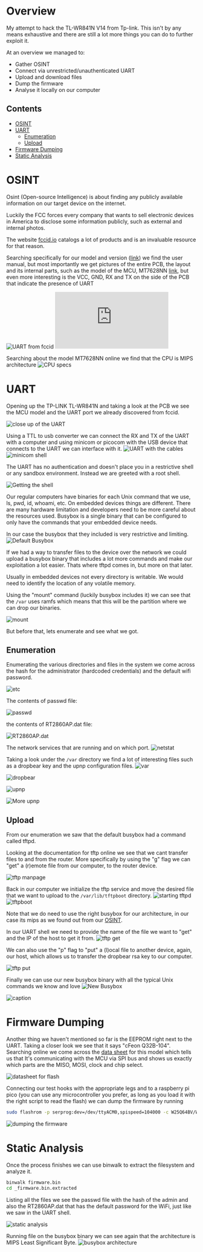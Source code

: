 # Overview
My attempt to hack the TL-WR841N V14 from Tp-link.
This isn't by any means exhaustive and there are still a lot more things you can do to further exploit it.

At an overview we managed to:
- Gather OSINT
- Connect via unrestricted/unauthenticated UART
- Upload and download files
- Dump the firmware
- Analyse it locally on our computer

## Contents
- [OSINT](#OSINT)
- [UART](#UART)
   - [Enumeration](#Enumeration)
   - [Upload](#Upload)
- [Firmware Dumping](#Firmware-Dumping)
- [Static Analysis](#Static-Analysis)

# OSINT
Osint (Open-source Intelligence) is about finding any publicly available information on our target device on the internet.

Luckily the FCC forces every company that wants to sell electronic devices in America to disclose some information publicly, such as external and internal photos.

The website [fccid.io](https://fccid.io/) catalogs a lot of products and is an invaluable resource for that reason.

Searching specifically for our model and version ([link](https://fccid.io/TE7WR841NV14)) we find the user manual, but most importantly we get pictures of the entire PCB, the layout and its internal parts, such as the model of the MCU, MT7628NN [link](https://fccid.io/TE7WR841NV14/Internal-Photos/TE7WR841NV14-Inphoto-3687060), but even more interesting is the VCC, GND, RX and TX on the side of the PCB that indicate the presence of UART

![UART from fccid](Attachments/20240907084259.png)
![MCU](https://cdn-0.fccid.io/png.php?id=3687060&page=2)

Searching about the model MT7628NN online we find that the CPU is MIPS architecture
![CPU specs](Attachments/20240624183324.png)

# UART
Opening up the TP-LINK TL-WR841N and taking a look at the PCB we see the MCU model and the UART port we already discovered from fccid.

![close up of the UART](Attachments/_20240907_081714.jpg)

 Using a TTL to usb converter we can connect the RX and TX of the UART with a computer and using minicom or picocom with the USB device that connects to the UART we can interface with it.
![UART with the cables](Attachments/_20240907_082140.jpg)
![minicom shell](Attachments/20240624175227.png)

The UART has no authentication and doesn't place you in a restrictive shell or any sandbox environment. Instead we are greeted with a root shell.

![Getting the shell](Attachments/20240624175313.png)

Our regular computers have binaries for each Unix command that we use, ls, pwd, id, whoami, etc.
On embedded devices things are different. There are many hardware limitation and developers need to be more careful about the resources used.
Busybox is a single binary that can be configured to only have the commands that your embedded device needs.

In our case the busybox that they included is very restrictive and limiting. 
![Default Busybox](Attachments/20240624175151.png)

If we had a way to transfer files to the device over the network we could upload a busybox binary that includes a lot more commands and make our exploitation a lot easier. Thats where tftpd comes in, but more on that later.

Usually in embedded devices not every directory is writable. We would need to identify the location of any volatile memory.

Using the "mount" command (luckily busybox includes it) we can see that the `/var` uses ramfs which means that this will be the partition where we can drop our binaries.

![mount](Attachments/20240624175341.png)

But before that, lets enumerate and see what we got.

## Enumeration
Enumerating the various directories and files in the system we come across the hash for the administrator (hardcoded credentials) and the default wifi password.

![etc](Attachments/20240624175443.png)

The contents of passwd file:

![passwd](Attachments/20240624175516_1.png)

the contents of RT2860AP.dat file:

![RT2860AP.dat](Attachments/20240624182010_1.png)

The network services that are running and on which port.
![netstat](Attachments/20240624180135.png)

Taking a look under the `/var` directory we find a lot of interesting files such as a dropbear key and the upnp configuration files.
![var](Attachments/20240624180835.png)

![dropbear](Attachments/20240624180817.png)

![upnp](20240624181013.png)

![More upnp](Attachments/20240624181053.png)

## Upload
From our enumeration we saw that the default busybox had a command called tftpd.

Looking at the documentation for tftp online we see that we cant transfer files to and from the router.
More specifically by using the "g" flag we can "get" a (r)emote file from our computer, to the router device.

![tftp manpage](Attachments/20240624184708.png)

Back in our computer we initialize the tftp service and move the desired file that we want to upload to the `/var/lib/tftpboot` directory.
![starting tftpd](Attachments/20240624184915.png)
![tftpboot](Attachments/20240624184930.png)

Note that we do need to use the right busybox for our architecture, in our case its mips as we found out from our [OSINT](#OSINT).

In our UART shell we need to provide the name of the file we want to "get" and the IP of the host to get it from.
![tftp get](Attachments/20240624185129.png)

We can also use the "p" flag to "put" a (l)ocal file to another device, again, our host, which allows us to transfer the dropbear rsa key to our computer.

![tftp put](Attachments/20240624193303.png)

Finally we can use our new busybox binary with all the typical Unix commands we know and love
![New Busybox](Attachments/20240624185348.png)

![caption](Attachments/20240624200241.png)

# Firmware Dumping
Another thing we haven't mentioned so far is the EEPROM right next to the UART.
Taking a closer look we see that it says "cFeon Q32B-104".
Searching online we come across the [data sheet](https://www.alldatasheet.com/datasheet-pdf/pdf/458184/EON/EN25Q32B-104HIP.html) for this model which tells us that It's communicating with the MCU via SPI bus and shows us exactly which parts are the MISO, MOSI, clock and chip select.

![datasheet for flash](Attachments/20240907102208.png)

Connecting our test hooks with the appropriate legs and to a raspberry pi pico (you can use any microcontroller you prefer, as long as you load it with the right script to read the flash) we can dump the firmware by running 
```bash
sudo flashrom -p serprog:dev=/dev/ttyACM0,spispeed=104000 -c W25Q64BV/W25Q64CV/W25Q64FV -r firmware.bin
```
![dumping the firmware](Attachments/_20240907_081355.jpg)

# Static Analysis
Once the process finishes we can use binwalk to extract the filesystem and analyze it.
```bash
binwalk firmware.bin
cd _firmware.bin.extracted
```

Listing all the files we see the passwd file with the hash of the admin and also the RT2860AP.dat that has the default password for the WiFi, just like we saw in the UART shell.

![static analysis](Attachments/20240907085900.png)

Running file on the busybox binary we can see again that the architecture is MIPS Least Significant Byte.
![busybox architecture](Attachments/20240907164145.png)
